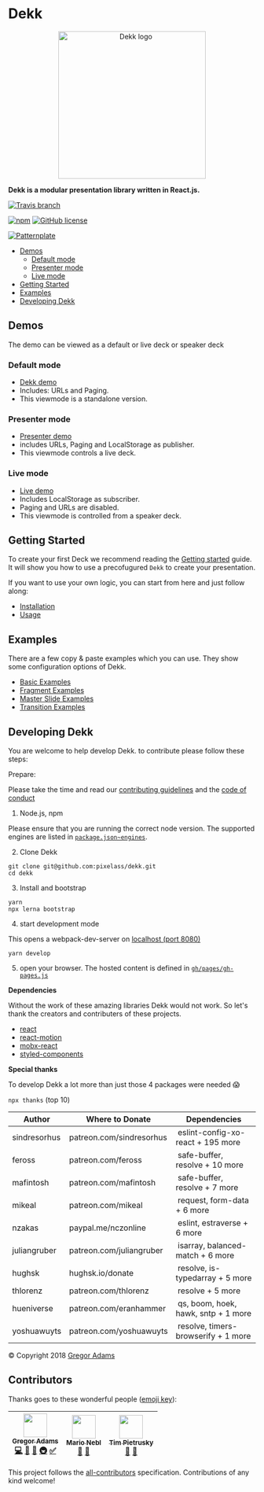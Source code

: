 # Dekk

<p align="center"><img width="300" src="https://raw.githubusercontent.com/pixelass/dekk/master/resources/logo.png" alt="Dekk logo"/></p>

**Dekk is a modular presentation library written in React.js.**

[![Travis branch](https://img.shields.io/travis/pixelass/dekk/master.svg?style=for-the-badge)](https://travis-ci.org/pixelass/dekk)

[![npm](https://img.shields.io/npm/v/@dekk/dekk.svg?style=for-the-badge)](https://www.npmjs.com/org/dekk)
[![GitHub license](https://img.shields.io/badge/license-MIT-blue.svg?style=for-the-badge)](https://raw.githubusercontent.com/pixelass/dekk/master/LICENSE)

[![Patternplate](https://img.shields.io/badge/manual-patternplate-3399ff.svg?style=for-the-badge)](https://pixelass.github.io/dekk/manual/)


<!-- @import "[TOC]" {cmd="toc" depthFrom=2 depthTo=6 orderedList=false} -->

<!-- code_chunk_output -->

* [Demos](#demos)
	* [Default mode](#default-mode)
	* [Presenter mode](#presenter-mode)
	* [Live mode](#live-mode)
* [Getting Started](#getting-started)
* [Examples](#examples)
* [Developing Dekk](#developing-dekk)

<!-- /code_chunk_output -->


## Demos

The demo can be viewed as a default or live deck or speaker deck

### Default mode
  * [Dekk demo](https://pixelass.github.io/dekk/)
  * Includes: URLs and Paging.
  * This viewmode is a standalone version.
### Presenter mode
  * [Presenter demo](https://pixelass.github.io/dekk/?present=true)
  * includes URLs, Paging and LocalStorage as publisher.
  * This viewmode controls a live deck.
### Live mode
  * [Live demo](https://pixelass.github.io/dekk/?live=true)
  * Includes LocalStorage as subscriber.
  * Paging and URLs are disabled.
  * This viewmode is controlled from a speaker deck.

## Getting Started

To create your first Deck we recommend reading the
[Getting started](https://pixelass.github.io/dekk/manual/doc/manual/guide/getting-started/)
guide. It will show you how to use a precofugured `Dekk` to create your
presentation.

If you want to use your own logic, you can start from here and just follow along:

* [Installation](https://pixelass.github.io/dekk/manual/doc/manual/reference/installation/)
* [Usage](https://pixelass.github.io/dekk/manual/doc/manual/reference/usage/)

## Examples

There are a few copy & paste examples which you can use. They show some configuration
options of Dekk.

* [Basic Examples](https://pixelass.github.io/dekk/manual/doc/manual/example/basic/)
* [Fragment Examples](https://pixelass.github.io/dekk/manual/doc/manual/example/fragmernts/)
* [Master Slide Examples](https://pixelass.github.io/dekk/manual/doc/manual/example/master-slides/)
* [Transition Examples](https://pixelass.github.io/dekk/manual/doc/manual/example/transitions/)


## Developing Dekk

You are welcome to help develop Dekk. to contribute please follow these steps:

Prepare:

Please take the time and read our
[contributing guidelines](https://github.com/pixelass/dekk/blob/master/.github/CONTRIBUTING.md)
and the [code of conduct](https://github.com/pixelass/dekk/blob/master/.github/CODE_OF_CONDUCT.md)

1. Node.js, npm

Please ensure that you are running the correct node version.
The supported engines are listed in [`package.json~engines`](https://github.com/pixelass/dekk/blob/master/package.json#L5).

2. Clone Dekk

```shell
git clone git@github.com:pixelass/dekk.git
cd dekk
```

3. Install and bootstrap

```shell
yarn
npx lerna bootstrap
```

4. start development mode

This opens a webpack-dev-server on [localhost (port 8080)](http://localhost:8080)


```shell
yarn develop
```

5. open your browser. The hosted content is defined in [`gh/pages/gh-pages.js`](https://github.com/pixelass/dekk/blob/master/gh-pages/gh-pages.js)



**Dependencies**

Without the work of these amazing libraries Dekk would not work.
So let's thank the creators and contributers of these projects.

* [react](https://github.com/facebook/react)
* [react-motion](https://github.com/chenglou/react-motion)
* [mobx-react](https://github.com/mobxjs/mobx-react)
* [styled-components](https://github.com/styled-components/styled-components)

**Special thanks**

To develop Dekk a lot more than just those 4 packages were needed 😱 

`npx thanks` (top 10)

| Author       | Where to Donate          | Dependencies |
|--------------|--------------------------|--------------|
| sindresorhus | patreon.com/sindresorhus | eslint-config-xo-react + 195 more |
| feross       | patreon.com/feross       | safe-buffer, resolve + 10 more |
| mafintosh    | patreon.com/mafintosh    | safe-buffer, resolve + 7 more |
| mikeal       | patreon.com/mikeal       | request, form-data + 6 more |
| nzakas       | paypal.me/nczonline      | eslint, estraverse + 6 more |
| juliangruber | patreon.com/juliangruber | isarray, balanced-match + 6 more |
| hughsk       | hughsk.io/donate         | resolve, is-typedarray + 5 more |
| thlorenz     | patreon.com/thlorenz     | resolve + 5 more |
| hueniverse   | patreon.com/eranhammer   | qs, boom, hoek, hawk, sntp + 1 more |
| yoshuawuyts  | patreon.com/yoshuawuyts  | resolve, timers-browserify + 1 more |


© Copyright 2018 [Gregor Adams](https://pixelass.com)

## Contributors

Thanks goes to these wonderful people ([emoji key](https://github.com/kentcdodds/all-contributors#emoji-key)):

<!-- ALL-CONTRIBUTORS-LIST:START - Do not remove or modify this section -->
<!-- prettier-ignore -->
| [<img src="https://avatars3.githubusercontent.com/u/1148334?v=4" width="48px;"/><br /><sub><b>Gregor Adams</b></sub>](http://pixelass.com)<br />[💻](https://github.com/pixelass/dekk/commits?author=pixelass "Code") [📖](https://github.com/pixelass/dekk/commits?author=pixelass "Documentation") [🤔](#ideas-pixelass "Ideas, Planning, & Feedback") [🚇](#infra-pixelass "Infrastructure (Hosting, Build-Tools, etc)") [✅](#tutorial-pixelass "Tutorials") | [<img src="https://avatars1.githubusercontent.com/u/4248851?v=4" width="48px;"/><br /><sub><b>Mario Nebl</b></sub>](https://github.com/marionebl)<br />[🤔](#ideas-marionebl "Ideas, Planning, & Feedback") [🔧](#tool-marionebl "Tools") | [<img src="https://avatars3.githubusercontent.com/u/492378?v=4" width="48px;"/><br /><sub><b>Tim Pietrusky</b></sub>](http://timpietrusky.com)<br />[🐛](https://github.com/pixelass/dekk/issues?q=author%3ATimPietrusky "Bug reports") [🤔](#ideas-TimPietrusky "Ideas, Planning, & Feedback") |
| :---: | :---: | :---: |
<!-- ALL-CONTRIBUTORS-LIST:END -->

This project follows the [all-contributors](https://github.com/kentcdodds/all-contributors) specification. Contributions of any kind welcome!
